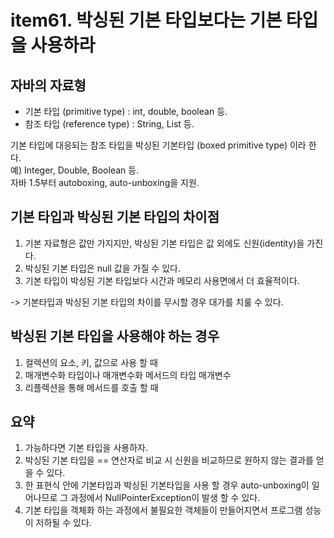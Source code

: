 # item61. 박싱된 기본 타입보다는 기본 타입을 사용하라  

## 자바의 자료형  
- 기본 타입 (primitive type) : int, double, boolean 등.  
- 참조 타입 (reference type) : String, List 등.  

기본 타입에 대응되는 참조 타입을 박싱된 기본타입 (boxed primitive type) 이라 한다.  
예) Integer, Double, Boolean 등.  
자바 1.5부터 autoboxing, auto-unboxing을 지원.

## 기본 타입과 박싱된 기본 타입의 차이점  
1. 기본 자료형은 값만 가지지만, 박싱된 기본 타입은 값 외에도 신원(identity)을 가진다.  
2. 박싱된 기본 타입은 null 값을 가질 수 있다.  
3. 기본 타입이 박싱된 기본 타입보다 시간과 메모리 사용면에서 더 효율적이다.  

-> 기본타입과 박싱된 기본 타입의 차이를 무시할 경우 대가를 치룰 수 있다.  

## 박싱된 기본 타입을 사용해야 하는 경우  
1. 컬렉션의 요소, 키, 값으로 사용 할 때  
2. 매개변수화 타입이나 매개변수화 메서드의 타입 매개변수  
3. 리플렉션을 통해 메서드를 호출 할 때

## 요약
1. 가능하다면 기본 타입을 사용하자.  
2. 박싱된 기본 타입을 == 연산자로 비교 시 신원을 비교하므로 원하지 않는 결과를 얻을 수 있다.  
3. 한 표현식 안에 기본타입과 박싱된 기본타입을 사용 할 경우 auto-unboxing이 일어나므로 그 과정에서 NullPointerException이 발생 할 수 있다.  
4. 기본 타입을 객체화 하는 과정에서 불필요한 객체들이 만들어지면서 프로그램 성능이 저하될 수 있다.
  

